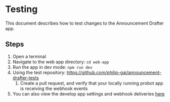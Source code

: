 # Testing

This document describes how to test changes to the Announcement Drafter app.

## Steps

1. Open a terminal
2. Navigate to the web app directory: `cd web-app`
3. Run the app in dev mode: `npm run dev`
4. Using the test repository: <https://github.com/philip-gai/announcement-drafter-tests>
   1. Create a pull request, and verify that your locally running probot app is receiving the webhook events
5. You can also view the develop app settings and webhook deliveries [here](https://github.com/settings/apps/announcement-drafter-develop/advanced)
